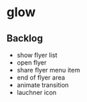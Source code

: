 # glow

## Backlog

- show flyer list
- open flyer
- share flyer menu item
- end of flyer area
- animate transition
- lauchner icon

